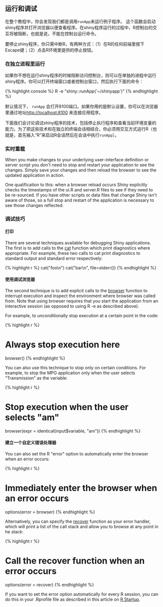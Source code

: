 

## 运行和调试

在整个教程中，你会发现我们都是调用`runApp`来运行例子程序。
这个函数会启动shiny程序并打开浏览器以便查看程序。在shiny程序运行的过程中，R控制台的交互将被阻断，也就是说，不能在控制台运行命令。

要停止shiny程序，你只需中断R，有两种方式：（1）在R的任何前端里按下Escape键；（2）点击R环境里提供的停止按钮。

### 在独立进程里运行

如果你不想在运行shiny程序的时候阻断访问控制台，则可以在单独的进程中运行shiny程序。你可以打开终端窗口或者控制台窗口，然后执行下面的命令：

{% highlight console %}
R -e "shiny::runApp('~/shinyapp')"
{% endhighlight %}

默认情况下， `runApp` 会打开8100端口。如果你用的是默认设置，你可以在浏览器里通过地址[http://localhost:8100](http://localhost:8100) 来连接应用程序。

下面我们会讨论调试shiny程序的技术，包括停止执行程序和查看当前环境变量的能力。为了把这些技术和在独立的终端会话相结合，你必须用交互方式运行R（也就是，首先输入“R”来启动R会话然后在会话中执行`runApp`）。

### 实时重载

When you make changes to your underlying user-interface definition or server script you don't need to stop and restart your application to see the changes. Simply save your changes and then reload the browser to see the updated application in action.

One qualification to this: when a browser reload occurs Shiny explicitly checks the timestamps of the ui.R and server.R files to see if they need to be re-sourced. If you have other scripts or data files that change Shiny isn't aware of those, so a full stop and restart of the application is necessary to see those changes reflected.

### 调试技巧

#### 打印 
There are several techniques available for debugging Shiny applications. The first is to add calls to the [cat](http://stat.ethz.ch/R-manual/R-devel/library/base/html/cat.html) function which print diagnostics where appropriate. For example, these two calls to cat print diagnostics to standard output and standard error respectively:

{% highlight r %}
cat("foo\n")
cat("bar\n", file=stderr())
{% endhighlight %}

#### 使用调试浏览器
The second technique is to add explicit calls to the [browser](http://stat.ethz.ch/R-manual/R-devel/library/base/html/browser.html) function to interrupt execution and inspect the environment where browser was called from. Note that using browser requires that you start the application from an interactive session (as opposed to using R -e as described above).

For example, to unconditionally stop execution at a certain point in the code:

{% highlight r %}
# Always stop execution here
browser() 
{% endhighlight %}

You can also use this technique to stop only on certain conditions. For example, to stop the MPG application only when the user selects "Transmission" as the variable:

{% highlight r %}
# Stop execution when the user selects "am"
browser(expr = identical(input$variable, "am"))
{% endhighlight %}

#### 建立一个自定义错误处理器
You can also set the R &quot;error&quot; option to automatically enter the browser when an error occurs:

{% highlight r %}
# Immediately enter the browser when an error occurs
options(error = browser)
{% endhighlight %}

Alternatively, you can specify the [recover](http://stat.ethz.ch/R-manual/R-devel/library/utils/html/recover.html) function as your error handler, which will print a list of the call stack and allow you to browse at any point in he stack:

{% highlight r %}
# Call the recover function when an error occurs
options(error = recover)
{% endhighlight %}

If you want to set the error option automatically for every R session, you can do this in your .Rprofile file as described in this article on [R Startup](http://stat.ethz.ch/R-manual/R-patched/library/base/html/Startup.html).




